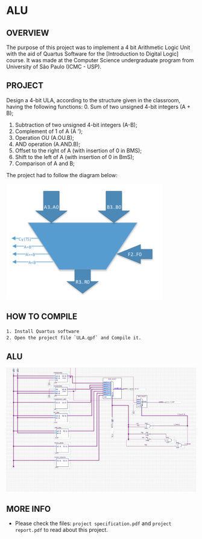# ALU

OVERVIEW
--------------------------------------------------
The purpose of this project was to implement a 4 bit Arithmetic Logic Unit with the aid of Quartus Software for the [Introduction to Digital Logic] course. It was made at the Computer Science undergraduate program from University of São Paulo (ICMC - USP).

PROJECT
--------------------------------------------------
Design a 4-bit ULA, according to the structure given in the classroom, having the following functions:
0. Sum of two unsigned 4-bit integers (A + B);
1. Subtraction of two unsigned 4-bit integers (A-B);
2. Complement of 1 of A (A ');
3. Operation OU (A.OU.B);
4. AND operation (A.AND.B);
5. Offset to the right of A (with insertion of 0 in BMS);
6. Shift to the left of A (with insertion of 0 in BmS);
7. Comparison of A and B;

The project had to follow the diagram below:

![Screenshot 1](img/img1.png)

HOW TO COMPILE
--------------------------------------------------
```bash
1. Install Quartus software 
2. Open the project file `ULA.qpf` and Compile it.
```

ALU
--------------------------------------------------
![Screenshot 2](img/img2.jpg)


MORE INFO
--------------------------------------------------
* Please check the files: `project specification.pdf` and `project report.pdf` to read about this project.